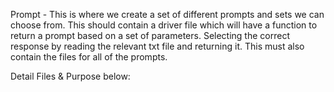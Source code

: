 Prompt - This is where we create a set of different prompts and sets we can choose from. This should contain a driver file which will have a function to return a prompt based on a set of parameters. Selecting the correct response by reading the relevant txt file and returning it. This must also contain the files for all of the prompts.

Detail Files & Purpose below: